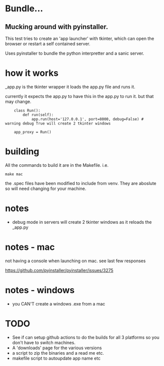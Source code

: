 # Bundle...


## Mucking around with pyinstaller. 


This test tries to create an 'app launcher' with tkinter, which can open the browser or restart a self contained server.

Uses pyinstaller to bundle the python interpretter and a sanic server.


# how it works

\_app.py is the tkinter wrapper it loads the app.py file and runs it.

currently it expects the app.py to have this in the app.py to run it. but that may change.

```
	class Run():
	    def run(self):
	        app.run(host='127.0.0.1', port=8000, debug=False) # warning debug True will create 2 tkinter windows

	app_proxy = Run()
```


# building

All the commands to build it are in the Makefile. i.e.

```
make mac
```

the .spec files have been modified to include from venv. They are aboslute so will need changing for your machine.



# notes

- debug mode in servers will create 2 tkinter windows as it reloads the \_app.py


# notes - mac

not having a console when launching on mac. see last few responses

https://github.com/pyinstaller/pyinstaller/issues/3275



# notes - windows

- you CAN'T create a windows .exe from a mac



# TODO
- See if can setup github actions to do the builds for all 3 platforms so you don't have to switch machines.
- A 'downloads' page for the various versions
- a script to zip the binaries and a read me etc.
- makefile script to autoupdate app name etc